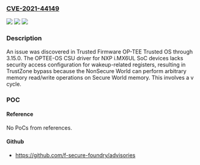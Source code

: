 ### [CVE-2021-44149](https://cve.mitre.org/cgi-bin/cvename.cgi?name=CVE-2021-44149)
![](https://img.shields.io/static/v1?label=Product&message=n%2Fa&color=blue)
![](https://img.shields.io/static/v1?label=Version&message=n%2Fa&color=blue)
![](https://img.shields.io/static/v1?label=Vulnerability&message=n%2Fa&color=brighgreen)

### Description

An issue was discovered in Trusted Firmware OP-TEE Trusted OS through 3.15.0. The OPTEE-OS CSU driver for NXP i.MX6UL SoC devices lacks security access configuration for wakeup-related registers, resulting in TrustZone bypass because the NonSecure World can perform arbitrary memory read/write operations on Secure World memory. This involves a v cycle.

### POC

#### Reference
No PoCs from references.

#### Github
- https://github.com/f-secure-foundry/advisories

